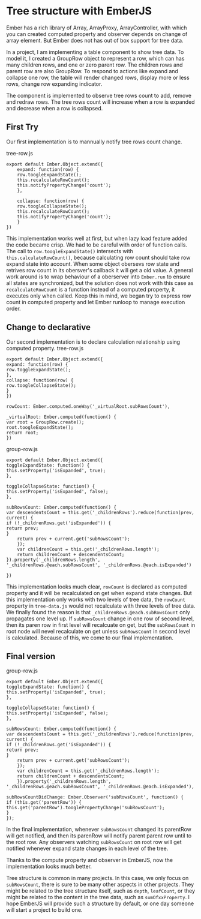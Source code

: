 # Tree structure with EmberJS
Ember has a rich library of Array, ArrayProxy, ArrayController, with which you can created computed property and observer depends on change of array element. But Ember does not has out of box support for tree data.

In a project, I am implementing a table component to show tree data. To model it, I created a GroupRow object to represent a row, which can has many children rows, and one or zero parent row. The children rows and parent row are also GroupRow. To respond to actions like expand and collapse one row, the table will render changed rows, display more or less rows, change row expanding indicator.

The component is implemented to observe tree rows count to add, remove and redraw rows. The tree rows count will increase when a row is expanded and decrease when a row is collapsed.

## First Try
Our first implementation is to mannually notify tree rows count change.

tree-row.js

```
export default Ember.Object.extend({
    expand: function(row) {
    row.toogleExpandState();
    this.recalculateRowCount();
    this.notifyPropertyChange('count');
    },

    collapse: function(row) {
    row.toogleCollapseState();
    this.recalculateRowCount();
    this.notifyPropertyChange('count');
    }
})

```

This implementation works well at first, but when lazy load feature added the code became crisp. We had to be careful with order of function calls. The call to `row.toogleExpandState()` intersects with `this.calculateRowCount()`, because calculating row count should take row expand state into account. When some object obersevs row state and retrives row count in its obersver's callback it will get a old value. A general work around is to wrap behaviour of a oberserver into `Ember.run` to ensure all states are synchronized, but the solution does not work with this case as `recalculateRowCount` is a function instead of a computed property, it executes only when called. Keep this in mind, we began try to express row count in computed property and let Ember runloop to manage execution order.

## Change to declarative
Our second implementation is to declare calculation relationship using computed property.
tree-row.js
```
export default Ember.Object.extend({
expand: function(row) {
row.toggleExpandState();
},
collapse: function(row) {
row.toogleCollapseState();
}
})

rowCount: Ember.computed.oneWay('_virtualRoot.subRowsCount'),

_virtualRoot: Ember.computed(function() {
var root = GroupRow.create();
root.toogleExpandState();
return root;
})
```

group-row.js
```
export default Ember.Object.extend({
toggleExpandState: function() {
this.setProperty('isExpanded', true);
},

toggleCollapseState: function() {
this.setProperty('isExpanded', false);
},

subRowsCount: Ember.computed(function() {
var descendentsCount = this.get('_childrenRows').reduce(function(prev, current) {
if (!_childrenRows.get('isExpanded')) {
return prev;
}
    return prev + current.get('subRowsCount');
    });
    var childrenCount = this.get('_childrenRows.length');
    return childrenCount + descendentsCount;
}).property('_childrenRows.length', '_childrenRows.@each.subRowsCount', '_childrenRows.@each.isExpanded')

})

```


This implementation looks much clear, `rowCount` is declared as computed property and it will be recalculated on get when expand state changes. But this implementation only works with two levels of tree data, the `rowCount` property in `tree-data.js` would not recalculate with three levels of tree data. We finally found the reason is that `_childrenRows.@each.subRowsCount` only propagates one level up. If `subRowsCount` change in one row of second level, then its paren row in first level will recalcuate on get, but the `subRowsCount` in root node will nevel recalculate on get unless `subRowsCount` in second level is calculated. Because of this, we come to our final implementation.

## Final version
group-row.js
```
export default Ember.Object.extend({
toggleExpandState: function() {
this.setProperty('isExpanded', true);
},

toggleCollapseState: function() {
this.setProperty('isExpanded', false);
},

subRowsCount: Ember.computed(function() {
var descendentsCount = this.get('_childrenRows').reduce(function(prev, current) {
if (!_childrenRows.get('isExpanded')) {
return prev;
}
    return prev + current.get('subRowsCount');
    });
    var childrenCount = this.get('_childrenRows.length');
    return childrenCount + descendentsCount;
    }).property('_childrenRows.length', '_childrenRows.@each.subRowsCount', '_childrenRows.@each.isExpanded'),

subRowsCountDidChange: Ember.Observer('subRowsCount', function() {
if (this.get('parentRow')) {
this.get('parentRow').tooglePropertyChange('subRowsCount');
}
});

```

In the final implementation, whenever `subRowsCount` changed its parentRow will get notified, and then its parenRow will notify parent parent row until to the root row. Any observers watching `subRowsCount` on root row will get notified whenever expand state changes in each level of the tree.

Thanks to the compute property and observer in EmberJS, now the implementation looks much better.

Tree structure is common in many projects. In this case, we only focus on `subRowsCount`, there is sure to be many other aspects in other projects. They might be related to the tree structure itself, such as `depth`, `leafCount`, or they might be related to the content in the tree data, such as `sumOfxxProperty`. I hope EmberJS will provide such a structure by default, or one day someone will start a project to build one.
